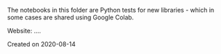 The notebooks in this folder are Python tests for new libraries - which in some cases are shared using Google Colab. 

Website: ....

Created on 2020-08-14